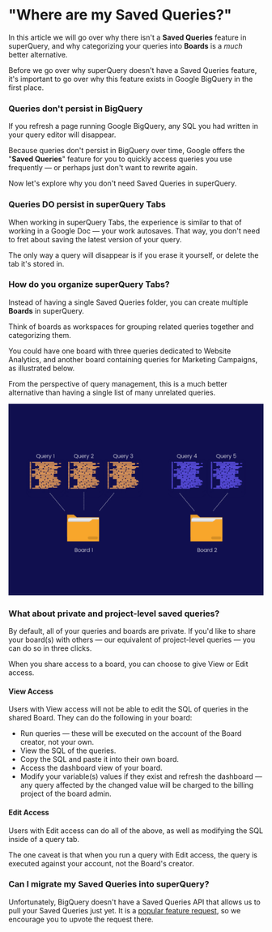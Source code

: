 # "Where are my Saved Queries?"

In this article we will go over why there isn't a **Saved Queries** feature in superQuery, and why categorizing your queries into **Boards** is a _much_ better alternative.

Before we go over why superQuery doesn't have a Saved Queries feature, it's important to go over why this feature exists in Google BigQuery in the first place.

### Queries don't persist in BigQuery

If you refresh a page running Google BigQuery, any SQL you had written in your query editor will disappear.&#x20;

Because queries don't persist in BigQuery over time, Google offers the "**Saved Queries**" feature for you to quickly access queries you use frequently &mdash; or perhaps just don't want to rewrite again.

Now let's explore why you don't need Saved Queries in superQuery.

### Queries DO persist in superQuery Tabs

When working in superQuery Tabs, the experience is similar to that of working in a Google Doc &mdash; your work autosaves. That way, you don't need to fret about saving the latest version of your query.

The only way a query will disappear is if you erase it yourself, or delete the tab it's stored in.

### How do you organize superQuery Tabs?

Instead of having a single Saved Queries folder, you can create multiple **Boards** in superQuery.&#x20;

Think of boards as workspaces for grouping related queries together and categorizing them.

You could have one board with three queries dedicated to Website Analytics, and another board containing queries for Marketing Campaigns, as illustrated below.

From the perspective of query management, this is a much better alternative than having a single list of many unrelated queries.

![](<../.gitbook/assets/image (4).png>)



### What about private and project-level saved queries?

By default, all of your queries and boards are private. If you'd like to share your board(s) with others &mdash; our equivalent of project-level queries &mdash; you can do so in three clicks.

When you share access to a board, you can choose to give View or Edit access.

#### View Access

Users with View access will not be able to edit the SQL of queries in the shared Board. They can do the following in your board:

* Run queries &mdash; these will be executed on the account of the Board creator, not your own.
* View the SQL of the queries.
* Copy the SQL and paste it into their own board.
* Access the dashboard view of your board.
* Modify your variable(s) values if they exist and refresh the dashboard &mdash; any query affected by the changed value will be charged to the billing project of the board admin.

#### Edit Access

Users with Edit access can do all of the above, as well as modifying the SQL inside of a query tab.

The one caveat is that when you run a query with Edit access, the query is executed against your account, not the Board's creator.

### Can I migrate my Saved Queries into superQuery?

Unfortunately, BigQuery doesn't have a Saved Queries API that allows us to pull your Saved Queries just yet. It is a [popular feature request](https://issuetracker.google.com/issues/111961970), so we encourage you to upvote the request there.
